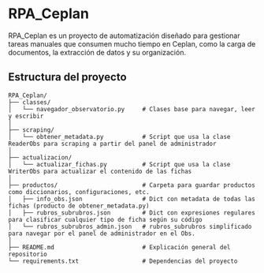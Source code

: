 # RPA_Ceplan
RPA_Ceplan es un proyecto de automatización diseñado para gestionar tareas manuales que consumen mucho tiempo en Ceplan, como la carga de documentos, la extracción de datos y su organización.

## Estructura del proyecto

```plaintext
RPA_Ceplan/
├── classes/
│   └── navegador_observatorio.py     # Clases base para navegar, leer y escribir
│
├── scraping/
│   └── obtener_metadata.py           # Script que usa la clase ReaderObs para scraping a partir del panel de administrador
│
├── actualizacion/
│   └── actualizar_fichas.py          # Script que usa la clase WriterObs para actualizar el contenido de las fichas
│
├── productos/                        # Carpeta para guardar productos como diccionarios, configuraciones, etc.
│   ├── info_obs.json                 # Dict con metadata de todas las fichas (producto de obtener_metadata.py)
│   ├── rubros_subrubros.json         # Dict con expresiones regulares para clasificar cualquier tipo de ficha según su código
│   └── rubros_subrubros_admin.json   # rubros_subrubros simplificado para navegar por el panel de administrador en el Obs.
│
├── README.md                         # Explicación general del repositorio
└── requirements.txt                  # Dependencias del proyecto
